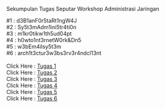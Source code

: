 Sekumpulan Tugas Seputar Workshop Administrasi Jaringan

#1 : d3B1anF0r5taRt1ngW4J<br>
#2 : Sy5t3mAdm1ini5tr4ti0n<br>
#3 : m1kr0tikw1th5ud04pt<br>
#4 : h0wto1nt3rnetW0rk&Dn5<br>
#5 : w3bEm4ilsy5t3m<br>
#6 : arch1t3ctur3w3bs3rv3r4ndcl13nt<br><br>
Click Here : [Tugas 1](https://github.com/Ilhamroe/Workshop-Administrasi-Jaringan/tree/main/Tugas1)<br>
Click Here : [Tugas 2](https://github.com/Ilhamroe/Workshop-Administrasi-Jaringan/tree/main/Tugas2)<br>
Click Here : [Tugas 3](https://github.com/Ilhamroe/Workshop-Administrasi-Jaringan/blob/main/Tugas3/Tugas%203.md)<br>
Click Here : [Tugas 4](https://github.com/Ilhamroe/Workshop-Administrasi-Jaringan/blob/main/Tugas4/Tugas4.md)<br>
Click Here : [Tugas 5](https://github.com/Ilhamroe/Workshop-Administrasi-Jaringan/blob/main/Tugas5/Tugas5.md)<br>
Click Here : [Tugas 6](https://github.com/Ilhamroe/Workshop-Administrasi-Jaringan/blob/main/Tugas6/Tugas6.md)
